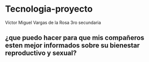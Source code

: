 # Tecnologia-proyecto
Víctor Miguel Vargas de la Rosa 3ro secundaria
## ¿que puedo hacer para que mis compañeros esten mejor informados sobre su bienestar reproductivo y sexual?
